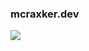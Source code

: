 ### mcraxker.dev

<img src="https://camo.githubusercontent.com/51d7444fe9d8d315e0f167470dde79eaad6c06a679d99633f909ed221a103ee6/68747470733a2f2f736b696c6c69636f6e732e6465762f69636f6e733f693d72656163742c766974652c7765627061636b2c74617572692c7461696c77696e642c7374796c6564636f6d706f6e656e74732c736173732c727573742c726f636b65742c72656765782c70792c6e6f64656a732c6e6578746a732c6d6f6e676f64622c6d642c6a732c6373732c657870726573732c656c656374726f6e2c6769742c6370702c632c626f6f7473747261702c626162656c267065726c696e653d38"/>
